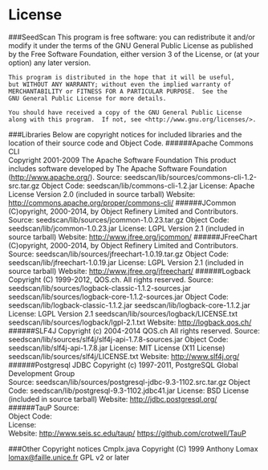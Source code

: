 License
========

###SeedScan
    This program is free software: you can redistribute it and/or modify
    it under the terms of the GNU General Public License as published by
    the Free Software Foundation, either version 3 of the License, or
    (at your option) any later version.

    This program is distributed in the hope that it will be useful,
    but WITHOUT ANY WARRANTY; without even the implied warranty of
    MERCHANTABILITY or FITNESS FOR A PARTICULAR PURPOSE.  See the
    GNU General Public License for more details.

    You should have received a copy of the GNU General Public License
    along with this program.  If not, see <http://www.gnu.org/licenses/>.

###Libraries
    Below are copyright notices for included libraries and the location of
    their source code and Object Code.
######Apache Commons CLI                                                                                                                              
    Copyright 2001-2009 The Apache Software Foundation
    This product includes software developed by
    The Apache Software Foundation (http://www.apache.org/).
    Source:         seedscan/lib/sources/commons-cli-1.2-src.tar.gz
    Object Code:    seedscan/lib/commons-cli-1.2.jar
    License:        Apache License Version 2.0 (included in source tarball)
    Website:        http://commons.apache.org/proper/commons-cli/
######JCommon
    (C)opyright, 2000-2014, by Object Refinery Limited and Contributors.
    Source:         seedscan/lib/sources/jcommon-1.0.23.tar.gz
    Object Code:    seedscan/lib/jcommon-1.0.23.jar
    License:        LGPL Version 2.1 (included in source tarball)
    Website:        http://www.jfree.org/jcommon/
######JFreeChart
    (C)opyright, 2000-2014, by Object Refinery Limited and Contributors.
    Source:         seedscan/lib/sources/jfreechart-1.0.19.tar.gz
    Object Code:    seedscan/lib/jfreechart-1.0.19.jar
    License:        LGPL Version 2.1 (included in source tarball)
    Website:        http://www.jfree.org/jfreechart/
######Logback
    Copyright (C) 1999-2012, QOS.ch. All rights reserved.
    Source:         seedscan/lib/sources/logback-classic-1.1.2-sources.jar
                    seedscan/lib/sources/logback-core-1.1.2-sources.jar
    Object Code:    seedscan/lib/logback-classic-1.1.2.jar
                    seedscan/lib/logback-core-1.1.2.jar
    License:        LGPL Version 2.1
                    seedscan/lib/sources/logback/LICENSE.txt
                    seedscan/lib/sources/logback/lgpl-2.1.txt
    Website:        http://logback.qos.ch/
######SLF4J
    Copyright (c) 2004-2014 QOS.ch All rights reserved.
    Source:         seedscan/lib/sources/slf4j/slf4j-api-1.7.8-sources.jar
    Object Code:    seedscan/lib/slf4j-api-1.7.8.jar
    License:        MIT License (X11 License)
                    seedscan/lib/sources/slf4j/LICENSE.txt
    Website:        http://www.slf4j.org/
######Postgresql JDBC
    Copyright (c) 1997-2011, PostgreSQL Global Development Group   
    Source:         seedscan/lib/sources/postgresql-jdbc-9.3-1102.src.tar.gz
    Object Code:    seedscan/lib/postgresql-9.3-1102.jdbc41.jar
    License:        BSD License (included in source tarball)
    Website:        http://jdbc.postgresql.org/
######TauP
    Source:         
    Object Code:    
    License:        
    Website:        http://www.seis.sc.edu/taup/
                    https://github.com/crotwell/TauP
                    
###Other Copyright notices
Cmplx.java Copyright (C) 1999 Anthony Lomax <lomax@faille.unice.fr>  GPL v2 or later

